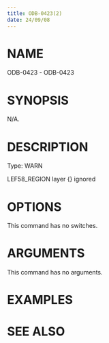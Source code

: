 ```yaml
---
title: ODB-0423(2)
date: 24/09/08
---
```


# NAME

ODB-0423 - ODB-0423

# SYNOPSIS

N/A.

# DESCRIPTION

Type: WARN

LEF58_REGION layer {} ignored

# OPTIONS

This command has no switches.

# ARGUMENTS

This command has no arguments.

# EXAMPLES

# SEE ALSO

